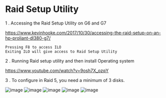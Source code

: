 # Raid Setup Utility
  
1 . Accessing the Raid Setup Utility on G6 and G7
 
https://www.kevinhooke.com/2017/10/30/accessing-the-raid-setup-on-an-hp-proliant-dl380-g7/
 
 ```
 Pressing F8 to access ILO
 Exiting ILO will give access to Raid Setup Utility
 ```
 
 
2 . Running Raid setup utility and then install Operating system 
 
https://www.youtube.com/watch?v=9osh7X_ozqY
 
 
 
3 . To configure in Raid 5, you need a minimum of 3 disks.


![image](IMG_1797.jpeg)
![image](IMG_1798.jpeg)
![image](IMG_1799.jpeg)
![image](IMG_1800.jpeg)
![image](IMG_1801.jpeg)

